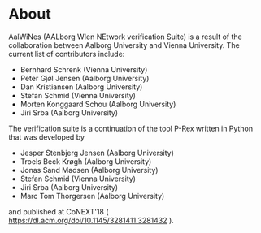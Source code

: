 # About

AalWiNes (AALborg WIen NEtwork verification Suite) is a result of the collaboration between Aalborg University and Vienna University. The current list of contributors include:

* Bernhard Schrenk (Vienna University)
* Peter Gjøl Jensen (Aalborg University)
* Dan Kristiansen (Aalborg University)
* Stefan Schmid (Vienna University)
* Morten Konggaard Schou (Aalborg University)
* Jiri Srba (Aalborg University)

The verification suite is a continuation of the tool P-Rex written in Python that was developed by

* Jesper Stenbjerg Jensen (Aalborg University)
* Troels Beck Krøgh (Aalborg University)
* Jonas Sand Madsen (Aalborg University)
* Stefan Schmid (Vienna University)
* Jiri Srba (Aalborg University)
* Marc Tom Thorgersen (Aalborg University)

and published at CoNEXT'18 ( https://dl.acm.org/doi/10.1145/3281411.3281432 ).
